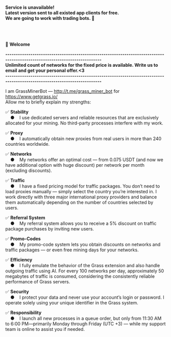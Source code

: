 <b>Service is unavailable!</b><br>
<b>Latest version sent to all existed app clients for free.</b><br>
<b>We are going to work with trading bots. 🚀</b><br><br><br><br>

🚀 <b>Welcome</b><br>

<b>--------------------------------------------------------------------------------------------------------------------------</b><br>
 <b>Unlimited count of networks for the fixed price is available. Write us to email and get your personal offer.<3</b><br>
<b>--------------------------------------------------------------------------------------------------------------------------</b><br>

I am GrassMinerBot — http://t.me/grass_miner_bot for https://www.getgrass.io/<br> 
Allow me to briefly explain my strengths:

✅ <b>Stability</b><br>
&nbsp;&nbsp;&nbsp;&nbsp;●&nbsp;&nbsp;&nbsp;&nbsp;I use dedicated servers and reliable resources that are exclusively allocated for your mining. No third-party processes interfere with my work.

✅ <b>Proxy</b><br>
&nbsp;&nbsp;&nbsp;&nbsp;●&nbsp;&nbsp;&nbsp;&nbsp;I automatically obtain new proxies from real users in more than 240 countries worldwide.

✅ <b>Networks</b><br>
&nbsp;&nbsp;&nbsp;&nbsp;●&nbsp;&nbsp;&nbsp;&nbsp;My networks offer an optimal cost — from 0.075 USDT (and now we have additional option with huge discount) per network per month (excluding discounts).

✅ <b>Traffic</b><br>
&nbsp;&nbsp;&nbsp;&nbsp;●&nbsp;&nbsp;&nbsp;&nbsp;I have a fixed pricing model for traffic packages. You don’t need to load proxies manually — simply select the country you’re interested in. I work directly with three major international proxy providers and balance them automatically depending on the number of countries selected by users.

✅ <b>Referral System</b><br>
&nbsp;&nbsp;&nbsp;&nbsp;●&nbsp;&nbsp;&nbsp;&nbsp;My referral system allows you to receive a 5% discount on traffic package purchases by inviting new users.

✅ <b>Promo-Codes</b><br>
&nbsp;&nbsp;&nbsp;&nbsp;●&nbsp;&nbsp;&nbsp;&nbsp;My promo-code system lets you obtain discounts on networks and traffic packages — or even free mining days for your networks.

✅ <b>Efficiency</b><br>
&nbsp;&nbsp;&nbsp;&nbsp;●&nbsp;&nbsp;&nbsp;&nbsp;I fully emulate the behavior of the Grass extension and also handle outgoing traffic using AI. For every 100 networks per day, approximately 50 megabytes of traffic is consumed, considering the consistently reliable performance of Grass servers.

✅ <b>Security</b><br>
&nbsp;&nbsp;&nbsp;&nbsp;●&nbsp;&nbsp;&nbsp;&nbsp;I protect your data and never use your account’s login or password. I operate solely using your unique identifier in the Grass system.

✅ <b>Responsibility</b><br>
&nbsp;&nbsp;&nbsp;&nbsp;●&nbsp;&nbsp;&nbsp;&nbsp;I launch all new processes in a queue order, but only from 11:30 AM to 6:00 PM—primarily Monday through Friday (UTC +3) — while my support team is online to assist you if needed.
